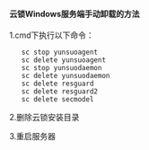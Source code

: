 #### 云锁Windows服务端手动卸载的方法

1.cmd下执行以下命令：         
      
       sc stop yunsuoagent
       sc delete yunsuoagent
       sc stop yunsuodaemon
       sc delete yunsuodaemon
       sc delete resguard
       sc delete resguard2
       sc delete secmodel

2.删除云锁安装目录

3.重启服务器